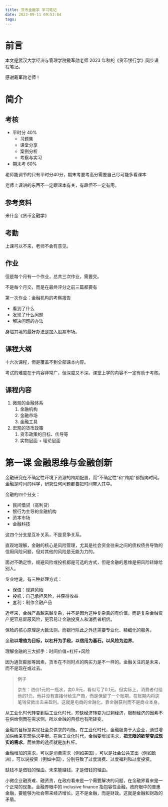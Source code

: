 ```yaml
---
title: 货币金融学 学习笔记
date: 2023-09-11 09:53:04
tags:
---
```


# 前言

本文是武汉大学经济与管理学院戴军勋老师 2023 年秋的《货币银行学》同步课程笔记。

感谢戴军勋老师！

# 简介

## 考核

* 平时分 40%
    * 习题集
    * 课堂分享
    * 案例分析
    * 考察与实习
* 期末考 60%

老师能调节的只有平时分40分，期末考要考高分需要自己尽可能多看课本

老师上课讲的东西不一定跟课本有关，有趣但不一定有用。

## 参考资料

米什金《货币金融学》

## 考勤

上课可以不来，老师不会有意见。

## 作业

但是每个月有一个作业，总共三次作业，需要交。

不是每个月交，而是在最终评分之前三篇都要有

第一次作业：金融机构的考察报告

* 看到了什么
* 发现了什么问题
* 解决问题的办法

身临其境的最好办法是加入股票市场。

## 课程大纲

十六次课程，但是覆盖不到全部课本内容。

考试的难度在于内容非常广，但深度又不深。课堂上学的内容不一定有助于考核。

## 课程内容

1. 微观的金融体系
   1. 金融机构
   2. 金融市场
   3. 金融工具
2. 宏观的货币政策
   1. 货币政策的目标、传导等
   2. 实物层面 + 理论层面


# 第一课 金融思维与金融创新

金融研究在不确定性环境下资源的跨期配置，而“不确定性”和“跨期”都指向时间。金融是时间的科学，研究任何问题都要把时间带入其中。

金融的四个分支：

* 民间借贷（高利贷）
* 银行为主导的金融机构
* 资本市场
* 金融科技

这四个分支是互补关系，不是竞争关系。

直观地理解，金融的核心是风险管理，尤其是社会资金往来之间的债权债务导致的信用风险问题，但对其他的风险是无能为力的。

面对不确定性，规避风险或投机都是可选的方式，但是金融的思维是把风险转嫁给别人。

专业地说，有三种处理方式：

* 保值：规避风险
* 投机：自己承担风险，并获得收益
* 套利：制作金融产品

近年来，金融产品越来越复杂，并不是因为这种复杂真的有价值，而是复杂金融资产更容易屏蔽风险，更容易让金融投资人和消费者相信。

保险的核心原理是大数法则。而银行除此之外还需要专业化、精细化的服务。

金融**以增值为目标，以杠杆为手段，以信用为基石，以风险为边界**。

理解金融的三大抓手：时间价值+杠杆+风险

因为通货膨胀等因素，货币在不同时点的购买力是不一样的。金融关注的是未来，而不是现在或过去。

> 例子
> 
> 京东：进价1元的一瓶水，卖0.9元，看似亏了0.1元。但实际上，消费者付给他的1元，他并没有直接付给生产商，而是保留了一个账期，在账期内将这笔钱贷款出去来盈利。这就是电商的金融化，靠金融获利而不是商业本身。

从工业化时代转变到后工业化时代，短缺经济转变为过剩经济，限制经济的因素不在供给侧而在需求侧，所以金融的目标也有所转变。

金融的目标是实现社会总供求的均衡。在工业化时代，金融服务于大企业，通过增加供给来实现供求平衡。在后工业化时代，金融要增加需求，**把无限的欲望变成现实的需求**，而依靠的途径就是加杠杆。

金融增加的需求，可以是消费需求（例如美国），可以是社会公共支出（例如欧洲），可以说投资（例如中国），分别导致了过度消费、过度福利和过度投资。

缺钱不是借钱的理由。未来能赚钱，才是借钱的理由。

小微企业融资难、融资贵，在政府看来是一个需要解决的问题，在金融界看来是一个正常的现象。金融界眼中的 inclusive finance 指包容性金融，政府眼中的普惠金融，要能够为社会带来经济增长。这不是金融，而是财政。这就是金融和财政的矛盾。